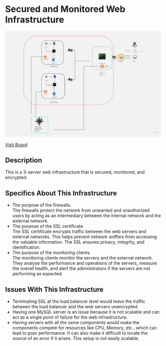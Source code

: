 # Secured and Monitored Web Infrastructure

![Image of a secured and monitored infrastructure](secured-and-monitored.jpg)

[Visit Board](https://miro.com/app/board/uXjVMYexJ08=/?share_link_id=73545780023)

## Description

This is a 3-server web infrastructure that is secured, monitored, and encrypted.

## Specifics About This Infrastructure

+ The purpose of the firewalls.<br/>The firewalls protect the network from unwanted and unauthorized users by acting as an intermediary between the internal network and the external network.
+ The purpose of the SSL certificate.<br/>The SSL certificate encrypts traffic between the web servers and  external networks. This helps prevent network sniffers from accessing the valuable information. The SSL ensures privacy, integrity, and identification.
+ The purpose of the monitoring clients.<br/>The monitoring clients monitor the servers and the external network. They analyse the performance and operations of the servers, measure the overall health, and alert the administrators if the servers are not performing as expected.

## Issues With This Infrastructure

+ Terminating SSL at the load balancer level would leave the traffic between the load balancer and the web servers unencrypted.
+ Having one MySQL server is an issue because it is not scalable and can act as a single point of failure for the web infrastructure.
+ Having servers with all the same components would make the components compete for resources like CPU, Memory, etc.. which can lead to poor performance. It can also make it difficult to locate the source of an error if it arises. This setup is not easily scalable.
